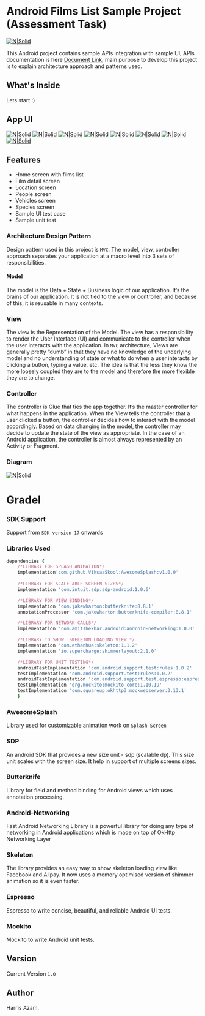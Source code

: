 # Android Films List Sample Project (Assessment Task)

[![N|Solid](https://cdn1.imggmi.com/uploads/2019/2/10/56a2a12b1abab60f46270c96743d9a97-full.png)](https://cdn1.imggmi.com/uploads/2019/2/10/56a2a12b1abab60f46270c96743d9a97-full.png)

This Android project contains sample APIs integration with sample UI, APIs documentation is here [Document Link][df1], main purpose to develop this project is to explain architecture approach and patterns used.  

## What's Inside

Lets start :)

## App UI
[![N|Solid](https://cdn1.imggmi.com/uploads/2019/2/10/3daa20f5dcf92a3800b4a16e29293c82-full.png)](https://cdn1.imggmi.com/uploads/2019/2/10/3daa20f5dcf92a3800b4a16e29293c82-full.png) [![N|Solid](https://cdn1.imggmi.com/uploads/2019/2/10/3099c57f2195e61ab0fd8fdb04ec3dfe-full.png)](https://cdn1.imggmi.com/uploads/2019/2/10/3099c57f2195e61ab0fd8fdb04ec3dfe-full.png) [![N|Solid](https://cdn1.imggmi.com/uploads/2019/2/10/0090a63b431935b5d31bb1ff63d8b620-full.png)](https://cdn1.imggmi.com/uploads/2019/2/10/0090a63b431935b5d31bb1ff63d8b620-full.png) [![N|Solid](https://cdn1.imggmi.com/uploads/2019/2/10/3de99427830964e95dd08b6489b9c8c5-full.png)](https://cdn1.imggmi.com/uploads/2019/2/10/3de99427830964e95dd08b6489b9c8c5-full.png) [![N|Solid](https://cdn1.imggmi.com/uploads/2019/2/10/7e8fb65693d8a489eb5c7ca820a2bcdb-full.png)](https://cdn1.imggmi.com/uploads/2019/2/10/7e8fb65693d8a489eb5c7ca820a2bcdb-full.png) [![N|Solid](https://cdn1.imggmi.com/uploads/2019/2/10/284c1ae0dcc976db904c416e331fb490-full.png)](https://cdn1.imggmi.com/uploads/2019/2/10/284c1ae0dcc976db904c416e331fb490-full.png) [![N|Solid](https://cdn1.imggmi.com/uploads/2019/2/10/b3e7a2eeb57ee3ec349ee68452516bc9-full.png)](https://cdn1.imggmi.com/uploads/2019/2/10/b3e7a2eeb57ee3ec349ee68452516bc9-full.png) [![N|Solid](https://cdn1.imggmi.com/uploads/2019/2/10/d34646372c745e1fc7096ba9b007ab29-full.png)](https://cdn1.imggmi.com/uploads/2019/2/10/d34646372c745e1fc7096ba9b007ab29-full.png)

## Features

* Home screen with films list
* Film detail screen
* Location screen
* People screen
* Vehicles screen
* Species screen
* Sample UI test case
* Sample unit test

### Architecture Design Pattern

Design pattern used in this project is ```MVC```. The model, view, controller approach separates your application at a macro level into 3 sets of responsibilities.

#### Model
The model is the Data + State + Business logic of our application. It’s the brains of our application. It is not tied to the view or controller, and because of this, it is reusable in many contexts.

### View
The view is the Representation of the Model. The view has a responsibility to render the User Interface (UI) and communicate to the controller when the user interacts with the application. In ```MVC``` architecture, Views are generally pretty “dumb” in that they have no knowledge of the underlying model and no understanding of state or what to do when a user interacts by clicking a button, typing a value, etc. The idea is that the less they know the more loosely coupled they are to the model and therefore the more flexible they are to change.

### Controller
The controller is Glue that ties the app together. It’s the master controller for what happens in the application. When the View tells the controller that a user clicked a button, the controller decides how to interact with the model accordingly. Based on data changing in the model, the controller may decide to update the state of the view as appropriate. In the case of an Android application, the controller is almost always represented by an Activity or Fragment.

### Diagram 
[![N|Solid](https://cdn1.imggmi.com/uploads/2019/2/10/55417283f98c8e94a8d675ec6bae6f45-full.png)](https://cdn1.imggmi.com/uploads/2019/2/10/55417283f98c8e94a8d675ec6bae6f45-full.png)

# Gradel
### SDK Support
Support from ```SDK version 17``` onwards

### Libraries Used
```ruby
dependencies {
	/*LIBRARY FOR SPLASH ANIMATION*/
    implementation'com.github.ViksaaSkool:AwesomeSplash:v1.0.0'
    
    /*LIBRARY FOR SCALE ABLE SCREEN SIZES*/
    implementation 'com.intuit.sdp:sdp-android:1.0.6'

    /*LIBRARY FOR VIEW BINDING*/
    implementation 'com.jakewharton:butterknife:8.8.1'
    annotationProcessor 'com.jakewharton:butterknife-compiler:8.8.1'

    /*LIBRARY FOR NETWORK CALLS*/
    implementation 'com.amitshekhar.android:android-networking:1.0.0'

    /*LIBRARY TO SHOW  SKELETON LOADING VIEW */
    implementation 'com.ethanhua:skeleton:1.1.2'
    implementation 'io.supercharge:shimmerlayout:2.1.0'

    /*LIBRARY FOR UNIT TESTING*/
    androidTestImplementation 'com.android.support.test:rules:1.0.2'
    testImplementation 'com.android.support.test:rules:1.0.2'
    androidTestImplementation 'com.android.support.test.espresso:espresso-contrib:3.0.2'
    testImplementation 'org.mockito:mockito-core:1.10.19'
    testImplementation 'com.squareup.okhttp3:mockwebserver:3.13.1'
	}
```
### AwesomeSplash
Library used for customizable animation work on ```Splash Screen```
### SDP
An android SDK that provides a new size unit - sdp (scalable dp). This size unit scales with the screen size. It help in support of multiple screens sizes.
### Butterknife
Library for field and method binding for Android views which uses annotation processing.
### Android-Networking
Fast Android Networking Library is a powerful library for doing any type of networking in Android applications which is made on top of OkHttp Networking Layer
### Skeleton
The library provides an easy way to show skeleton loading view like Facebook and Alipay. It now uses a memory optimised version of shimmer animation so it is even faster.
### Espresso
Espresso to write concise, beautiful, and reliable Android UI tests.
### Mockito
Mockito to write Android unit tests.
##  Version
Current Version ```1.0```

## Author
Harris Azam.

  [df1]: <https://ghibliapi.herokuapp.com/>
